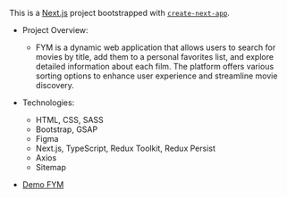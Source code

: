This is a [Next.js](https://nextjs.org) project bootstrapped with [`create-next-app`](https://nextjs.org/docs/app/api-reference/cli/create-next-app).

- Project Overview:
  - FYM is a dynamic web application that allows users to search for movies by title, add them to a personal favorites list, and explore detailed information about each film. The platform offers various    
    sorting options to enhance user experience and streamline movie discovery.
  
 - Technologies:
    - HTML, CSS, SASS
    - Bootstrap, GSAP
    - Figma
    - Next.js, TypeScript, Redux Toolkit, Redux Persist
    - Axios
    - Sitemap

 - [Demo FYM](https://fym-rust.vercel.app/)
